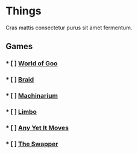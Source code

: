 Things
======

Cras mattis consectetur purus sit amet fermentum.


Games
-----


### * [ ] [World of Goo](http://www.worldofgoo.com)


### * [ ] [Braid](http://braid-game.com)


### * [ ] [Machinarium](http://machinarium.net)


### * [ ] [Limbo](http://limbogame.org)


### * [ ] [Any Yet It Moves](http://www.andyetitmoves.net)


### * [ ] [The Swapper](http://facepalmgames.com/the-swapper/)
